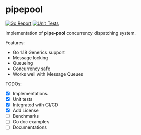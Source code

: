 # pipepool

[![Go Report](https://goreportcard.com/badge/github.com/nekomeowww/pipepool)](https://goreportcard.com/report/github.com/nekomeowww/pipepool)
[![Unit Tests](https://github.com/nekomeowww/pipepool/actions/workflows/unittest.yaml/badge.svg)](https://github.com/nekomeowww/pipepool/actions/workflows/unittest.yaml)

Implementation of **pipe-pool** concurrency dispatching system.

Features:

- Go 1.18 Generics support
- Message locking
- Queueing
- Concurrency safe
- Works well with Message Queues

TODOs:

- [x] Implementations
- [x] Unit tests
- [x] Integrated with CI/CD
- [x] Add License
- [ ] Benchmarks
- [ ] Go doc examples
- [ ] Documentations
